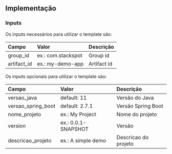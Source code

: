 ## **Implementação**

### **Inputs**

Os inputs necessários para utilizar o template são:  

| **Campo** | **Valor** | **Descrição** |
| :--- | :--- | :--- |
| group_id| ex.: com.stackspot | Group id |
| artifact_id| ex.: my-demo-app | Artifact id |


Os inputs opcionais para utilizar o template são:

| **Campo** | **Valor** | **Descrição** |
| :--- | :--- | :--- |
| versao_java| default: 11 | Versão do Java  |
| versao_spring_boot| default: 2.7.1 | Versão Spring Boot  |
| nome_projeto| ex.: My Project | Nome do projeto |
| version | ex.: 0.0.1-SNAPSHOT | Versão |
| descricao_projeto | ex.: A simple demo | Descricao do projeto |